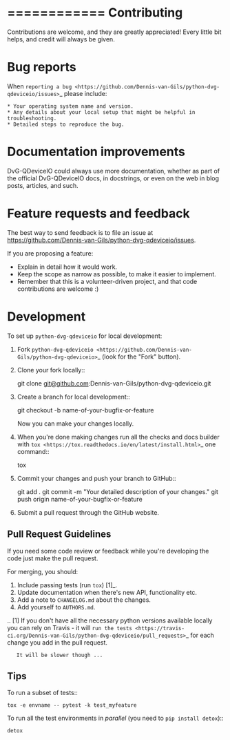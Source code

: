 ============
Contributing
============

Contributions are welcome, and they are greatly appreciated! Every
little bit helps, and credit will always be given.

Bug reports
===========

When `reporting a bug <https://github.com/Dennis-van-Gils/python-dvg-qdeviceio/issues>`_ please include:

    * Your operating system name and version.
    * Any details about your local setup that might be helpful in troubleshooting.
    * Detailed steps to reproduce the bug.

Documentation improvements
==========================

DvG-QDeviceIO could always use more documentation, whether as part of the
official DvG-QDeviceIO docs, in docstrings, or even on the web in blog posts,
articles, and such.

Feature requests and feedback
=============================

The best way to send feedback is to file an issue at https://github.com/Dennis-van-Gils/python-dvg-qdeviceio/issues.

If you are proposing a feature:

* Explain in detail how it would work.
* Keep the scope as narrow as possible, to make it easier to implement.
* Remember that this is a volunteer-driven project, and that code contributions are welcome :)

Development
===========

To set up `python-dvg-qdeviceio` for local development:

1. Fork `python-dvg-qdeviceio <https://github.com/Dennis-van-Gils/python-dvg-qdeviceio>`_
   (look for the "Fork" button).
2. Clone your fork locally::

    git clone git@github.com:Dennis-van-Gils/python-dvg-qdeviceio.git

3. Create a branch for local development::

    git checkout -b name-of-your-bugfix-or-feature

   Now you can make your changes locally.

4. When you're done making changes run all the checks and docs builder with `tox <https://tox.readthedocs.io/en/latest/install.html>`_ one command::

    tox

5. Commit your changes and push your branch to GitHub::

    git add .
    git commit -m "Your detailed description of your changes."
    git push origin name-of-your-bugfix-or-feature

6. Submit a pull request through the GitHub website.

Pull Request Guidelines
-----------------------

If you need some code review or feedback while you're developing the code just make the pull request.

For merging, you should:

1. Include passing tests (run ``tox``) [1]_.
2. Update documentation when there's new API, functionality etc.
3. Add a note to ``CHANGELOG.md`` about the changes.
4. Add yourself to ``AUTHORS.md``.

.. [1] If you don't have all the necessary python versions available locally you can rely on Travis - it will
       `run the tests <https://travis-ci.org/Dennis-van-Gils/python-dvg-qdeviceio/pull_requests>`_ for each change you add in the pull request.

       It will be slower though ...

Tips
----

To run a subset of tests::

    tox -e envname -- pytest -k test_myfeature

To run all the test environments in *parallel* (you need to ``pip install detox``)::

    detox
